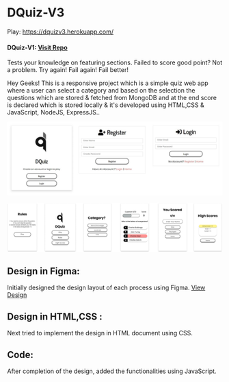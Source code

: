 # DQuiz-V3

Play: https://dquizv3.herokuapp.com/

#### DQuiz-V1: [Visit Repo](https://github.com/Md-Mudassir/DQuiz-V1)

Tests your knowledge on featuring sections.
Failed to score good point? Not a problem. Try again! Fail again! Fail better!

Hey Geeks! This is a responsive project which is a simple quiz web app where a user can select a category and based on the selection the questions which are stored & fetched from MongoDB and at the end score is declared which is stored locally & it's developed using HTML,CSS & JavaScript, NodeJS, ExpressJS..


![Updated](https://github.com/Md-Mudassir/DQuiz-V3/blob/master/public/img/dq-horz.jpg)

![Layout](https://github.com/Md-Mudassir/DQuiz-V1/blob/master/img/mobile.jpg)

## Design in Figma:
Initially designed the design layout of each process using Figma. [View Design](https://www.figma.com/file/FFVxDkwIRph4InKSu5Th6U/DQuiz-V1?node-id=0%3A1)

## Design in HTML,CSS :
Next tried to implement the design in HTML document using CSS.

## Code:
After completion of the design, added the functionalities using JavaScript.
